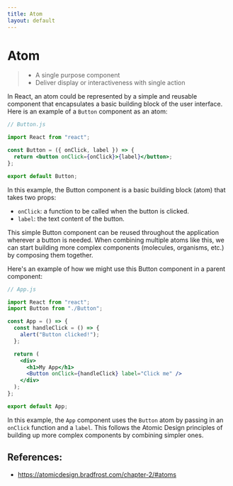 ```yaml
---
title: Atom
layout: default
---
```


# Atom

> - A single purpose component
> - Deliver display or interactiveness with single action

In React, an atom could be represented by a simple and reusable component that encapsulates a basic building block of the user interface. Here is an example of a `Button` component as an atom:

```jsx
// Button.js

import React from "react";

const Button = ({ onClick, label }) => {
  return <button onClick={onClick}>{label}</button>;
};

export default Button;
```

In this example, the Button component is a basic building block (atom) that takes two props:

- `onClick`: a function to be called when the button is clicked.
- `label`: the text content of the button.

This simple Button component can be reused throughout the application wherever a button is needed. When combining multiple atoms like this, we can start building more complex components (molecules, organisms, etc.) by composing them together.

Here's an example of how we might use this Button component in a parent component:

```jsx
// App.js

import React from "react";
import Button from "./Button";

const App = () => {
  const handleClick = () => {
    alert("Button clicked!");
  };

  return (
    <div>
      <h1>My App</h1>
      <Button onClick={handleClick} label="Click me" />
    </div>
  );
};

export default App;
```

In this example, the `App` component uses the `Button` atom by passing in an `onClick` function and a `label`. This follows the Atomic Design principles of building up more complex components by combining simpler ones.

## References:

- https://atomicdesign.bradfrost.com/chapter-2/#atoms
